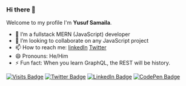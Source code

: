 ### Hi there 👋


Welcome to my profile I'm **Yusuf Samaila**.



- 🔭 I’m a fullstack MERN (JavaScript) developer
- 👯 I’m looking to collaborate on any JavaScript project 
- 📫 How to reach me: [linkedIn](https://www.linkedin.com/in/yusufsd/) [Twitter](https://twitter.com/ysdhilsyde)
- 😄 Pronouns: He/Him
- ⚡ Fun fact: When you learn GraphQL, the REST will be history.

[![Visits Badge](https://badges.pufler.dev/visits/braydoncoyer/braydoncoyer)](https:samailayusuf.dev)
[![Twitter Badge](https://img.shields.io/badge/Twitter-Profile-informational?style=flat&logo=twitter&logoColor=white&color=1CA2F1)](https://twitter.com/ysdhilsyde)
[![LinkedIn Badge](https://img.shields.io/badge/LinkedIn-Profile-informational?style=flat&logo=linkedin&logoColor=white&color=0D76A8)](https://www.linkedin.com/in/yusufsd)
[![CodePen Badge](https://img.shields.io/badge/CodePen-Profile-informational?style=flat&logo=codepen&logoColor=white&color=black)](https://codepen.io/ysdhilside)


